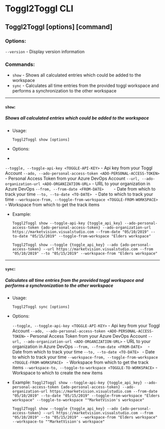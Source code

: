 # Toggl2Toggl CLI

## Toggl2Toggl [options] [command]

### Options:
  `--version` -   Display version information

### Commands:
  * `show`  -  Shows all calculated entries which could be added to the workspace
  * `sync`  -  Calculates all time entries from the provided toggl workspace and performs a synchronization to the other workspace


- - -

  
#### `show`:
 ##### Shows all calculated entries which could be added to the workspace

  * Usage:
  
  	`Toggl2Toggl show [options]`

  * Options:
  * 
  `--toggle, --toggle-api-key <TOGGLE-API-KEY>` -                           Api key from your Toggl Account
  `--ado, --ado-personal-access-token <ADO-PERSONAL-ACCESS-TOKEN>` -        Personal Access Token from your Azure DevOps Account
  `--url, --ado-organization-url <ADO-ORGANIZATION-URL>` -                  URL to your organization in Azure DevOps
  `--from, --from-date <FROM-DATE>    ` -                                   Date from which to track your time
  `--to, --to-date <TO-DATE> ` -                                          Date to which to track your time
  `--workspace-from, --toggle-from-workspace <TOGGLE-FROM-WORKSPACE> ` -    Workspace from which to get the track items
  
  * Example:
  
	`Toggl2Toggl show --toggle-api-key {toggle_api_key} --ado-personal-access-token {ado-personal-access-token} --ado-organization-url https://marketvision.visualstudio.com --from-date "05/10/2019" --to-date "05/15/2019" --toggle-from-workspace "Elders workspace"`
    
	`Toggl2Toggl show --toggle {toggle_api_key} --ado {ado-personal-access-token} --url https://marketvision.visualstudio.com --from "05/10/2019" --to "05/15/2019" --workspace-from "Elders workspace"`
    
- - -



#### `sync`:
  ##### Calculates all time entries from the provided toggl workspace and performs a synchronization to the other workspace

* Usage: 

	`Toggl2Toggl sync [options]`

* Options:

  `--toggle, --toggle-api-key <TOGGLE-API-KEY>` -                          Api key from your Toggl Account
  `--ado, --ado-personal-access-token <ADO-PERSONAL-ACCESS-TOKEN>` -        Personal Access Token from your Azure DevOps Account
  `--url, --ado-organization-url <ADO-ORGANIZATION-URL>` -                  URL to your organization in Azure DevOps
  `--from, --from-date <FROM-DATE>  ` -                                    Date from which to track your time
  `--to, --to-date <TO-DATE> ` -                                           Date to which to track your time
  `--workspace-from, --toggle-from-workspace <TOGGLE-FROM-WORKSPACE> ` -    Workspace from which to get the track items
  `--workspace-to, --toggle-to-workspace <TOGGLE-TO-WORKSPACE>` -           Workspace to which to create the new items
  
* Example:
	`Toggl2Toggl show --toggle-api-key {toggle_api_key} --ado-personal-access-token {ado-personal-access-token} --ado-organization-url https://marketvision.visualstudio.com --from-date "05/10/2019" --to-date "05/15/2019" --toggle-from-workspace "Elders workspace" --toggle-to-workspace ""MarketVision's workspace"`
    
	`Toggl2Toggl show --toggle {toggle_api_key} --ado {ado-personal-access-token} --url https://marketvision.visualstudio.com --from "05/10/2019" --to "05/15/2019" --workspace-from "Elders workspace" --workspace-to ""MarketVision's workspace"`
  
  
 
  
  